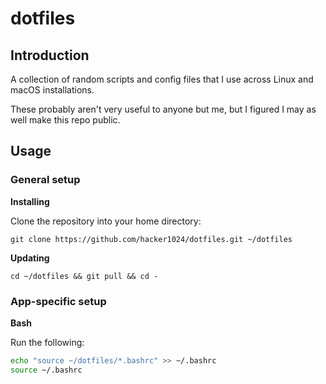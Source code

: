 # dotfiles

## Introduction

A collection of random scripts and config files that I use across Linux and macOS installations.

These probably aren't very useful to anyone but me, but I figured I may as well make this repo public.



## Usage

### General setup

**Installing**

Clone the repository into your home directory:

```shell
git clone https://github.com/hacker1024/dotfiles.git ~/dotfiles
```

**Updating**

```shell
cd ~/dotfiles && git pull && cd -
```

### App-specific setup

**Bash**

Run the following:

```bash
echo "source ~/dotfiles/*.bashrc" >> ~/.bashrc
source ~/.bashrc
```
